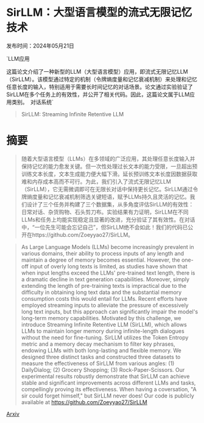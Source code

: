 # SirLLM：大型语言模型的流式无限记忆技术

发布时间：2024年05月21日

`LLM应用

这篇论文介绍了一种新型的LLM（大型语言模型）应用，即流式无限记忆LLM（SirLLM）。该模型通过特定的机制（令牌熵度量和记忆衰减机制）来处理和记忆任意长度的输入，特别适用于需要长时间记忆的对话场景。论文通过实验验证了SirLLM在多个任务上的有效性，并公开了相关代码。因此，这篇论文属于LLM应用类别。` `对话系统`

> SirLLM: Streaming Infinite Retentive LLM

# 摘要

> 随着大型语言模型（LLMs）在多领域的广泛应用，其处理任意长度输入并保持记忆的能力愈发关键。但一次性处理过长文本的能力受限，一旦超出预训练文本长度，文本生成能力便大幅下滑。延长预训练文本长度因数据获取难和内存成本高而不可行。为此，我们引入了流式无限记忆LLM（SirLLM），它无需微调即可在无限长对话中保持更长记忆。SirLLM通过令牌熵度量和记忆衰减机制筛选关键短语，赋予LLMs持久且灵活的记忆。我们设计了三个任务并构建了三个数据集，从多角度评估SirLLM的有效性：日常对话、杂货购物、石头剪刀布。实验结果有力证明，SirLLM在不同LLMs和任务上均能实现稳定且显著的改进，充分验证了其有效性。在对话中，“一位先生可能会忘记自己”，但SirLLM绝不会如此！我们的代码已公开在https://github.com/Zoeyyao27/SirLLM。

> As Large Language Models (LLMs) become increasingly prevalent in various domains, their ability to process inputs of any length and maintain a degree of memory becomes essential. However, the one-off input of overly long texts is limited, as studies have shown that when input lengths exceed the LLMs' pre-trained text length, there is a dramatic decline in text generation capabilities. Moreover, simply extending the length of pre-training texts is impractical due to the difficulty in obtaining long text data and the substantial memory consumption costs this would entail for LLMs. Recent efforts have employed streaming inputs to alleviate the pressure of excessively long text inputs, but this approach can significantly impair the model's long-term memory capabilities.
  Motivated by this challenge, we introduce Streaming Infinite Retentive LLM (SirLLM), which allows LLMs to maintain longer memory during infinite-length dialogues without the need for fine-tuning. SirLLM utilizes the Token Entropy metric and a memory decay mechanism to filter key phrases, endowing LLMs with both long-lasting and flexible memory. We designed three distinct tasks and constructed three datasets to measure the effectiveness of SirLLM from various angles: (1) DailyDialog; (2) Grocery Shopping; (3) Rock-Paper-Scissors. Our experimental results robustly demonstrate that SirLLM can achieve stable and significant improvements across different LLMs and tasks, compellingly proving its effectiveness. When having a coversation, "A sir could forget himself," but SirLLM never does! Our code is publicly available at https://github.com/Zoeyyao27/SirLLM

[Arxiv](https://arxiv.org/abs/2405.12528)